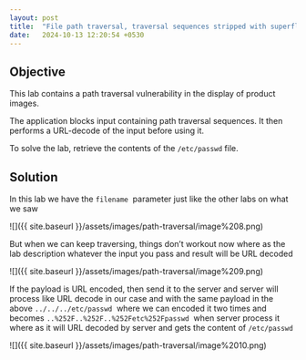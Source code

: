 ```yaml
---
layout: post
title:  "File path traversal, traversal sequences stripped with superfluous URL-decode"
date:   2024-10-13 12:20:54 +0530
---
```


## Objective
  

This lab contains a path traversal vulnerability in the display of product images.

The application blocks input containing path traversal sequences. It then performs a URL-decode of the input before using it.

To solve the lab, retrieve the contents of the `/etc/passwd` file.

  

## Solution

  

In this lab we have the `filename`  parameter just like the other labs on what we saw 

  

![]({{ site.baseurl }}/assets/images/path-traversal/image%208.png)  

  

But when we can keep traversing, things don’t workout now where as the lab description whatever the input you pass and result will be URL decoded

  

![]({{ site.baseurl }}/assets/images/path-traversal/image%209.png)  

  

If the payload is URL encoded, then send it to the server and server will process like URL decode in our case and with the same payload in the above `../../../etc/passwd`  where we can encoded it two times and becomes `..%252F..%252F..%252Fetc%252Fpasswd`  when server process it where as it will URL decoded by server and gets the content of `/etc/passwd` 

  

![]({{ site.baseurl }}/assets/images/path-traversal/image%2010.png)